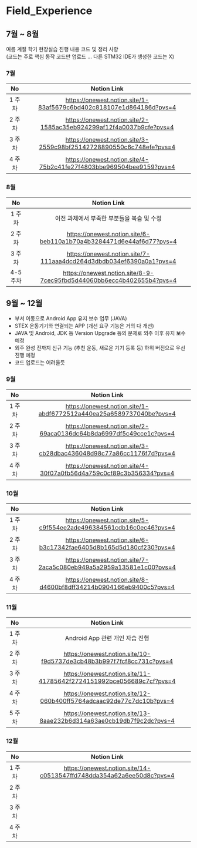 # Field_Experience

## 7월 ~ 8월
여름 계절 학기 현장실습 진행 내용 코드 및 정리 사항 <br>
(코드는 주로 핵심 동작 코드만 업로드 ... 다른 STM32 IDE가 생성한 코드는 X)

### 7월
| No | Notion Link |
|:--------:|:--------:|
| 1 주차 | https://onewest.notion.site/1-83af5679c6bd402c818107e1d864186d?pvs=4 |
| 2 주차 | https://onewest.notion.site/2-1585ac35eb924299af12f4a0037b9cfe?pvs=4 |
| 3 주차 | https://onewest.notion.site/3-2559c98bf25142728890550c6c748efe?pvs=4 |
| 4 주차 | https://onewest.notion.site/4-75b2c41fe27f4803bbe969504bee9159?pvs=4 |

### 8월
| No | Notion Link |
|:--------:|:--------:|
| 1 주차 | 이전 과제에서 부족한 부분들을 복습 및 수정 |
| 2 주차 | https://onewest.notion.site/6-beb110a1b70a4b3284471d6e44af6d77?pvs=4 |
| 3 주차 | https://onewest.notion.site/7-111aaa4dcd264d3dbdb034ef6390a0a1?pvs=4 |
| 4-5 주차 | https://onewest.notion.site/8-9-7cec95fbd5d44060bb6ecc4b402655b4?pvs=4 |

## 9월 ~ 12월
* 부서 이동으로 Android App 유지 보수 업무 (JAVA)
* STEX 운동기기와 연결되는 APP (개선 요구 기능은 거의 다 개선)
* JAVA 및 Android, JDK 등 Version Upgrade 등의 문제로 외주 이후 유지 보수 예정
* 외주 완성 전까지 신규 기능 (추천 운동, 새로운 기기 등록 등) 하위 버전으로 우선 진행 예정
* 코드 업로드는 어려울듯 

### 9월
| No | Notion Link |
|:--------:|:--------:|
| 1 주차 | https://onewest.notion.site/1-abdf6772512a440ea25a6589737040be?pvs=4 |
| 2 주차 | https://onewest.notion.site/2-69aca0136dc64b8da6997df5c49cce1c?pvs=4 |
| 3 주차 | https://onewest.notion.site/3-cb28dbac436048d98c77a86cc1176f7d?pvs=4 |
| 4 주차 | https://onewest.notion.site/4-30f07a0fb56d4a759c0cf89c3b356334?pvs=4 |

### 10월
| No | Notion Link |
|:--------:|:--------:|
| 1 주차 | https://onewest.notion.site/5-c9f554ee2ade496384561cdb16c0ec46?pvs=4 |
| 2 주차 | https://onewest.notion.site/6-b3c17342fae6405d8b165d5d180cf230?pvs=4 |
| 3 주차 | https://onewest.notion.site/7-2aca5c080eb949a5a2959a13581e1c00?pvs=4 |
| 4 주차 | https://onewest.notion.site/8-d4600bf8dff34214b0904166eb9400c5?pvs=4 |


### 11월
| No | Notion Link |
|:--------:|:--------:|
| 1 주차 | Android App 관련 개인 자습 진행 |
| 2 주차 | https://onewest.notion.site/10-f9d5737de3cb48b3b997f7fcf8cc731c?pvs=4 |
| 3 주차 | https://onewest.notion.site/11-41785642f2724151992bce056689c7cf?pvs=4 |
| 4 주차 | https://onewest.notion.site/12-060b400ff5764adcaac92de77c7dc10b?pvs=4 |
| 5 주차 | https://onewest.notion.site/13-8aae232b6d314a63ae0cb19db7f9c2dc?pvs=4 |

### 12월
| No | Notion Link |
|:--------:|:--------:|
| 1 주차 | https://onewest.notion.site/14-c0513547ffd748dda354a62a6ee50d8c?pvs=4 |
| 2 주차 | |
| 3 주차 | |
| 4 주차 | |
